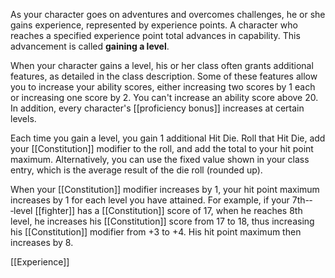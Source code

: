 As your character goes on adventures and overcomes challenges, he or she gains experience, represented by experience points. A character who reaches a specified experience point total advances in capability. This advancement is called **gaining a level**.

When your character gains a level, his or her class often grants additional features, as detailed in the class description. Some of these features allow you to increase your ability scores, either increasing two scores by 1 each or increasing one score by 2. You can't increase an ability score above 20. In addition, every character's [[proficiency bonus]] increases at certain levels.

Each time you gain a level, you gain 1 additional Hit Die. Roll that Hit Die, add your [[Constitution]] modifier to the roll, and add the total to your hit point maximum. Alternatively, you can use the fixed value shown in your class entry, which is the average result of the die roll (rounded up).

When your [[Constitution]] modifier increases by 1, your hit point maximum increases by 1 for each level you have attained. For example, if your 7th-­‐‑level [[fighter]] has a [[Constitution]] score of 17, when he reaches 8th level, he increases his [[Constitution]] score from 17 to 18, thus increasing his [[Constitution]] modifier from +3 to +4. His hit point maximum then increases by 8.

[[Experience]]